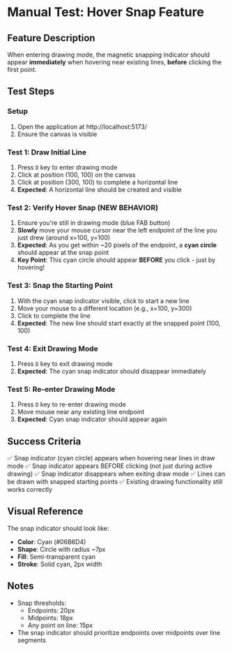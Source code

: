# Manual Test: Hover Snap Feature

## Feature Description
When entering drawing mode, the magnetic snapping indicator should appear **immediately** when hovering near existing lines, **before** clicking the first point.

## Test Steps

### Setup
1. Open the application at http://localhost:5173/
2. Ensure the canvas is visible

### Test 1: Draw Initial Line
1. Press `D` key to enter drawing mode
2. Click at position (100, 100) on the canvas
3. Click at position (300, 100) to complete a horizontal line
4. **Expected**: A horizontal line should be created and visible

### Test 2: Verify Hover Snap (NEW BEHAVIOR)
1. Ensure you're still in drawing mode (blue FAB button)
2. **Slowly** move your mouse cursor near the left endpoint of the line you just drew (around x=100, y=100)
3. **Expected**: As you get within ~20 pixels of the endpoint, a **cyan circle** should appear at the snap point
4. **Key Point**: This cyan circle should appear **BEFORE** you click - just by hovering!

### Test 3: Snap the Starting Point
1. With the cyan snap indicator visible, click to start a new line
2. Move your mouse to a different location (e.g., x=100, y=300)
3. Click to complete the line
4. **Expected**: The new line should start exactly at the snapped point (100, 100)

### Test 4: Exit Drawing Mode
1. Press `D` key to exit drawing mode
2. **Expected**: The cyan snap indicator should disappear immediately

### Test 5: Re-enter Drawing Mode
1. Press `D` key to re-enter drawing mode
2. Move mouse near any existing line endpoint
3. **Expected**: Cyan snap indicator should appear again

## Success Criteria

✅ Snap indicator (cyan circle) appears when hovering near lines in draw mode
✅ Snap indicator appears BEFORE clicking (not just during active drawing)
✅ Snap indicator disappears when exiting draw mode
✅ Lines can be drawn with snapped starting points
✅ Existing drawing functionality still works correctly

## Visual Reference

The snap indicator should look like:
- **Color**: Cyan (#06B6D4)
- **Shape**: Circle with radius ~7px
- **Fill**: Semi-transparent cyan
- **Stroke**: Solid cyan, 2px width

## Notes

- Snap thresholds:
  - Endpoints: 20px
  - Midpoints: 18px
  - Any point on line: 15px
- The snap indicator should prioritize endpoints over midpoints over line segments

